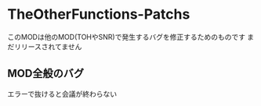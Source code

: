 # TheOtherFunctions-Patchs
このMODは他のMOD(TOHやSNR)で発生するバグを修正するためのものです
まだリリースされてません

MOD全般のバグ
-
エラーで抜けると会議が終わらない

